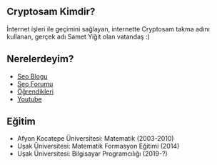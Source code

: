 ## Cryptosam Kimdir?
İnternet işleri ile geçimini sağlayan, internette Cryptosam takma adını kullanan, gerçek adı Samet Yiğit olan vatandaş :)

## Nerelerdeyim?
- [Seo Blogu](https://www.cryptosam.com/)
- [Seo Forumu](https://seocry.com/)
- [Öğrendikleri](https://procry.com/)
- [Youtube](https://www.youtube.com/c/Cryptosam)

## Eğitim
- Afyon Kocatepe Üniversitesi: Matematik (2003-2010)
- Uşak Üniversitesi: Matematik Formasyon Eğitimi (2014)
- Uşak Üniversitesi: Bilgisayar Programcılığı (2019-?)

<!--
**cryptosam/cryptosam** is a ✨ _special_ ✨ repository because its `README.md` (this file) appears on your GitHub profile.

Here are some ideas to get you started:

- 🔭 I’m currently working on ...
- 🌱 I’m currently learning ...
- 👯 I’m looking to collaborate on ...
- 🤔 I’m looking for help with ...
- 💬 Ask me about ...
- 📫 How to reach me: ...
- 😄 Pronouns: ...
- ⚡ Fun fact: ...
-->
